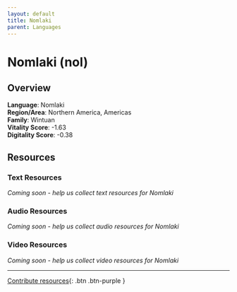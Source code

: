 ```yaml
---
layout: default
title: Nomlaki
parent: Languages
---
```


# Nomlaki (nol)

## Overview

**Language**: Nomlaki  
**Region/Area**: Northern America, Americas  
**Family**: Wintuan  
**Vitality Score**: -1.63  
**Digitality Score**: -0.38  

## Resources

### Text Resources
*Coming soon - help us collect text resources for Nomlaki*

### Audio Resources
*Coming soon - help us collect audio resources for Nomlaki*

### Video Resources
*Coming soon - help us collect video resources for Nomlaki*

---

[Contribute resources](https://fairtrain.github.io/){: .btn .btn-purple }
